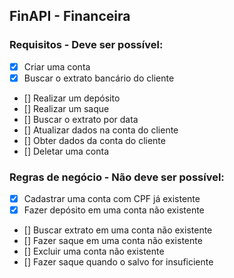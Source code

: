 ## FinAPI - Financeira

### Requisitos - Deve ser possível:
- [x] Criar uma conta
- [x] Buscar o extrato bancário do cliente
- [] Realizar um depósito
- [] Realizar um saque
- [] Buscar o extrato por data
- [] Atualizar dados na conta do cliente
- [] Obter dados da conta do cliente
- [] Deletar uma conta

### Regras de negócio - Não deve ser possível:
- [x] Cadastrar uma conta com CPF já existente
- [x] Fazer depósito em uma conta não existente
- [] Buscar extrato em uma conta não existente
- [] Fazer saque em uma conta não existente
- [] Excluir uma conta não existente
- [] Fazer saque quando o salvo for insuficiente